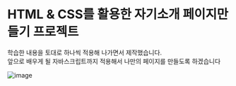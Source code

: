 # HTML & CSS를 활용한 자기소개 페이지만들기 프로젝트
학습한 내용을 토대로 하나씩 적용해 나가면서 제작했습니다.<br>
앞으로 배우게 될 자바스크립트까지 적용해서 나만의 페이지를 만들도록 하겠습니다<br>



![image](https://github.com/JAVA-ggwak-java/kyeongseon-repo/assets/94064359/4248b2b3-277e-45bc-a5d2-e88ad0a07f85)
